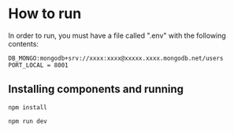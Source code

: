 # How to run

In order to run, you must have a file called ".env" with the following contents:

```
DB_MONGO:mongodb+srv://xxxx:xxxx@xxxxx.xxxx.mongodb.net/users
PORT_LOCAL = 8001
```

## Installing components and running

```
npm install
```
 

```
npm run dev
``` 